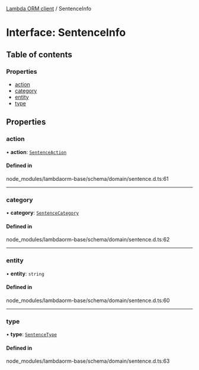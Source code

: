 [Lambda ORM client](../README.md) / SentenceInfo

# Interface: SentenceInfo

## Table of contents

### Properties

- [action](SentenceInfo.md#action)
- [category](SentenceInfo.md#category)
- [entity](SentenceInfo.md#entity)
- [type](SentenceInfo.md#type)

## Properties

### action

• **action**: [`SentenceAction`](../enums/SentenceAction.md)

#### Defined in

node_modules/lambdaorm-base/schema/domain/sentence.d.ts:61

___

### category

• **category**: [`SentenceCategory`](../enums/SentenceCategory.md)

#### Defined in

node_modules/lambdaorm-base/schema/domain/sentence.d.ts:62

___

### entity

• **entity**: `string`

#### Defined in

node_modules/lambdaorm-base/schema/domain/sentence.d.ts:60

___

### type

• **type**: [`SentenceType`](../enums/SentenceType.md)

#### Defined in

node_modules/lambdaorm-base/schema/domain/sentence.d.ts:63
